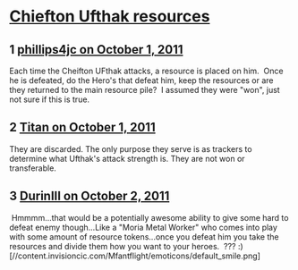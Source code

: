 # [Chiefton Ufthak resources](https://community.fantasyflightgames.com/topic/54041-chiefton-ufthak-resources/)

## 1 [phillips4jc on October 1, 2011](https://community.fantasyflightgames.com/topic/54041-chiefton-ufthak-resources/?do=findComment&comment=535681)

Each time the Cheifton UFthak attacks, a resource is placed on him.  Once he is defeated, do the Hero's that defeat him, keep the resources or are they returned to the main resource pile?  I assumed they were "won", just not sure if this is true.

## 2 [Titan on October 1, 2011](https://community.fantasyflightgames.com/topic/54041-chiefton-ufthak-resources/?do=findComment&comment=535688)

They are discarded. The only purpose they serve is as trackers to determine what Ufthak's attack strength is. They are not won or transferable.

## 3 [DurinIII on October 2, 2011](https://community.fantasyflightgames.com/topic/54041-chiefton-ufthak-resources/?do=findComment&comment=535911)

 Hmmmm...that would be a potentially awesome ability to give some hard to defeat enemy though...Like a "Moria Metal Worker" who comes into play with some amount of resource tokens...once you defeat him you take the resources and divide them how you want to your heroes.  ??? :) [//content.invisioncic.com/Mfantflight/emoticons/default_smile.png]

